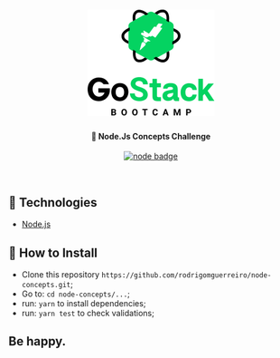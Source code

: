 <h1 align="center">
    <img alt="Gostack11.0" title="#gostack11" src="./github/gostack11.png"/>
</h1>

<h4 align="center">
  🚀 Node.Js Concepts Challenge
</h4>

<p align="center">

<a href="https://nodejs.org/en/">
  <img alt="node badge" src="https://img.shields.io/badge/node-v12.16.1-brightgreen">
</a>

</p>

<br>

## 🚀 Technologies

- [Node.js](https://nodejs.org/en/)

## 🤔 How to Install

- Clone this repository `https://github.com/rodrigomguerreiro/node-concepts.git`;
- Go to: `cd node-concepts/...`;
- run: `yarn` to install dependencies;
- run: `yarn test` to check validations;

## Be happy.

